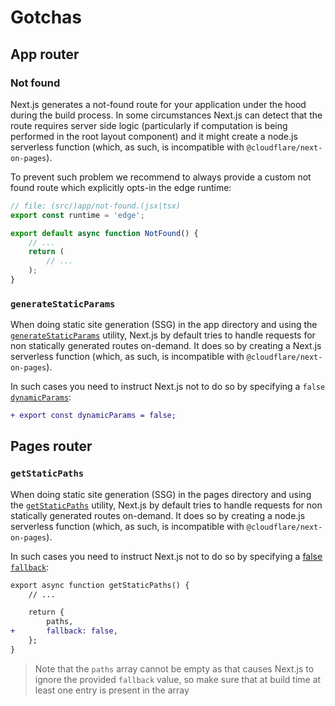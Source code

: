 # Gotchas

## App router

### Not found

Next.js generates a not-found route for your application under the hood during the build process. In some circumstances Next.js can detect that the route requires server side logic (particularly if computation is being performed in the root layout component) and it might create a node.js serverless function (which, as such, is incompatible with `@cloudflare/next-on-pages`).

To prevent such problem we recommend to always provide a custom not found route which explicitly opts-in the edge runtime:
```ts
// file: (src/)app/not-found.(jsx|tsx)
export const runtime = 'edge';

export default async function NotFound() {
    // ...
    return (
        // ...
    );
}
```

### `generateStaticParams`

When doing static site generation (SSG) in the app directory and using the [`generateStaticParams`](https://nextjs.org/docs/app/api-reference/functions/generate-static-params) utility, Next.js by default tries to handle requests for non statically generated routes on-demand. It does so by creating a Next.js serverless function (which, as such, is incompatible with `@cloudflare/next-on-pages`).

In such cases you need to instruct Next.js not to do so by specifying a `false` [`dynamicParams`](https://nextjs.org/docs/app/api-reference/file-conventions/route-segment-config#dynamicparams):

```diff
+ export const dynamicParams = false;
```

## Pages router

### `getStaticPaths`


When doing static site generation (SSG) in the pages directory and using the [`getStaticPaths`](https://nextjs.org/docs/pages/api-reference/functions/get-static-paths) utility, Next.js by default tries to handle requests for non statically generated routes on-demand. It does so by creating a node.js serverless function (which, as such, is incompatible with `@cloudflare/next-on-pages`).

In such cases you need to instruct Next.js not to do so by specifying a [false `fallback`](https://nextjs.org/docs/pages/api-reference/functions/get-static-paths#fallback-false):

```diff
export async function getStaticPaths() {
    // ...

    return {
        paths,
+       fallback: false,
	};
}
```

> Note that the `paths` array cannot be empty as that causes Next.js to ignore the provided `fallback` value, so make sure that at build time at least one entry is present in the array